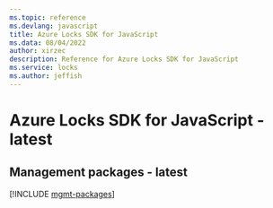 ```yaml
---
ms.topic: reference
ms.devlang: javascript
title: Azure Locks SDK for JavaScript
ms.data: 08/04/2022
author: xirzec
description: Reference for Azure Locks SDK for JavaScript
ms.service: locks
ms.author: jeffish
---
```

# Azure Locks SDK for JavaScript - latest

## Management packages - latest
[!INCLUDE [mgmt-packages](locks-mgmt-index.md)]